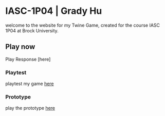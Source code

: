 # IASC-1P04 | Grady Hu

welcome to the website for my Twine Game, created for the course IASC 1P04 at Brock University.

## Play now

Play Response [here]

### Playtest

playtest my game [here](playtest/playtest)

### Prototype

play the prototype [here](prototype/TwineGameprototype_GradyHu.html)
